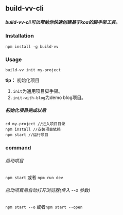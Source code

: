 ## build-vv-cli
##### build-vv-cli可以帮助你快速创建基于koa的脚手架工具。

### Installation

```
npm install -g build-vv
```
### Usage
```
build-vv init my-project
```
**tip：** 初始化项目
1. `init`为通用项目脚手架。
2. `init-with-blog`为demo blog项目。

##### 初始化项目完成以后
```
cd my-project //进入项目目录
npm install //安装项目依赖
npm start //运行项目
```
### command
###### 启动项目
`npm start` 或者 `npm run dev`
###### 启动项目后自动打开浏览器(传入 --o 参数)
`npm start --o` 或者`npm start --open`